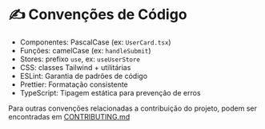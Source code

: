 # ✍️ Convenções de Código

- Componentes: PascalCase (ex: `UserCard.tsx`)
- Funções: camelCase (ex: `handleSubmit`)
- Stores: prefixo `use`, ex: `useUserStore`
- CSS: classes Tailwind + utilitárias
- ESLint: Garantia de padrões de código
- Prettier: Formatação consistente
- TypeScript: Tipagem estática para prevenção de erros

Para outras convenções relacionadas a contribuição do projeto, podem ser encontradas
em [CONTRIBUTING.md](https://github.com/PsiFacilita/sistema-web/blob/main/CONTRIBUTING.md)

